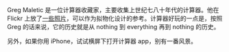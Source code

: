 Greg Maletic 是一位计算器收藏家，主要收集上世纪七八十年代的计算器。他在 Flickr 上放了[一些照片](http://calculators1968.com/)，可以作为拟物化设计的参考。计算器好玩的一点是，按照 Greg 的话来说，它的历史就是从 nothing 到 everything 再到 nothing 的历史。

另外，如果你用 iPhone，试试横屏下打开计算器 app，别有一番风景。
